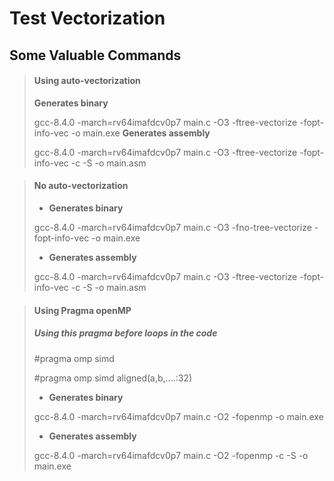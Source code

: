 # Test Vectorization 

## Some Valuable Commands

> #### Using auto-vectorization
>  **Generates binary**
> 
> gcc-8.4.0 -march=rv64imafdcv0p7 main.c -O3 -ftree-vectorize  -fopt-info-vec -o main.exe
>  **Generates assembly**
> 
> gcc-8.4.0 -march=rv64imafdcv0p7 main.c -O3 -ftree-vectorize  -fopt-info-vec -c -S -o main.asm

> #### No auto-vectorization 
> - **Generates binary**
> 
> gcc-8.4.0 -march=rv64imafdcv0p7 main.c -O3 -fno-tree-vectorize  -fopt-info-vec -o main.exe
> - **Generates assembly**
> 
> gcc-8.4.0 -march=rv64imafdcv0p7 main.c -O3 -ftree-vectorize  -fopt-info-vec -c -S -o main.asm

> #### Using Pragma openMP 
> ##### Using this pragma before loops in the code 
> #pragma omp simd 
>
> #pragma omp simd aligned(a,b,....:32)
> - **Generates binary**
>   
> gcc-8.4.0 -march=rv64imafdcv0p7 main.c -O2 -fopenmp -o main.exe
> - **Generates assembly**
>   
> gcc-8.4.0 -march=rv64imafdcv0p7 main.c -O2 -fopenmp -c -S -o main.exe

